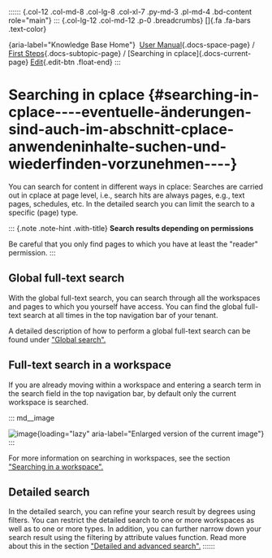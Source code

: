 :::::: {.col-12 .col-md-8 .col-lg-8 .col-xl-7 .py-md-3 .pl-md-4 .bd-content role="main"}
::: {.col-lg-12 .col-md-12 .p-0 .breadcrumbs}
[]{.fa .fa-bars .text-color}

[](https://docs.cplace.io/){aria-label="Knowledge Base Home"}  [User
Manual](/user-manual-en/){.docs-space-page} / [First
Steps](/user-manual-en/erste-schritte/){.docs-subtopic-page} /
[Searching in cplace]{.docs-current-page} [
Edit](https://github.com/collaborationfactory/cplace-doc-user-enu/blob/release/25.2/erste-schritte/in-cplace-suchen.md){.edit-btn
.float-end}
:::

# Searching in cplace {#searching-in-cplace----eventuelle-änderungen-sind-auch-im-abschnitt-cplace-anwendeninhalte-suchen-und-wiederfinden-vorzunehmen----}

You can search for content in different ways in cplace: Searches are
carried out in cplace at page level, i.e., search hits are always pages,
e.g., text pages, schedules, etc. In the detailed search you can limit
the search to a specific (page) type.

::: {.note .note-hint .with-title}
**Search results depending on permissions**

Be careful that you only find pages to which you have at least the
"reader" permission.
:::

## Global full-text search

With the global full-text search, you can search through all the
workspaces and pages to which you yourself have access. You can find the
global full-text search at all times in the top navigation bar of your
tenant.

A detailed description of how to perform a global full-text search can
be found under ["Global
search".](/user-manual-en/cplace-anwenden/inhalte-suchen-und-wiederfin/global-suchen/)

## Full-text search in a workspace

If you are already moving within a workspace and entering a search term
in the search field in the top navigation bar, by default only the
current workspace is searched.

::: md__image
[](../../graphics/kapitel-unabhaengig/Suchfeld-lokal-Eingabe-Suche-ausfuehren-de.png)

![image](../../graphics/kapitel-unabhaengig/Suchfeld-lokal-Eingabe-Suche-ausfuehren-de.png){loading="lazy"
aria-label="Enlarged version of the current image"}
:::

For more information on searching in workspaces, see the section
["Searching in a
workspace".](/user-manual-en/cplace-anwenden/inhalte-suchen-und-wiederfin/in-arbeitsbereich-suchen/)

## Detailed search

In the detailed search, you can refine your search result by degrees
using filters. You can restrict the detailed search to one or more
workspaces as well as to one or more types. In addition, you can further
narrow down your search result using the filtering by attribute values
function. Read more about this in the section ["Detailed and advanced
search".](/user-manual-en/cplace-anwenden/inhalte-suchen-und-wiederfin/detail-und-erweiterte-suche/)
::::::
